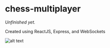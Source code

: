 # chess-multiplayer
_Unfinished yet._

Created using ReactJS, Express, and WebSockets

![alt text](http://i.piccy.info/i9/7b1a5ff9f2a68bcbe2e0dd7b2235959c/1479258256/27002/1090198/qweqweqwe.png)
